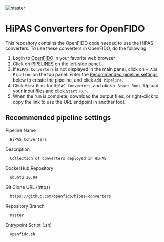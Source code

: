![master](https://github.com/openfido/hipas-converters/workflows/master/badge.svg)

# HiPAS Converters for OpenFIDO

This repository contains the OpenFIDO code needed to use the HiPAS converters.  To use these converters in OpenFIDO, do the following

1. Login to [OpenFIDO](https://app.openfido.org) in your favorite web browser
2. Click on [PIPELINES](https://app.openfido.org/pipelines) on the left-side panel.
3. If `HiPAS Converters` is not displayed in the main panel, click on `+ Add Pipeline` on the top panel. Enter the [Recommended pipeline settings](#Recommended+pipeline+settings) below to create the pipeline, and click `Add Pipeline`.
4. Click `View Runs` for `HiPAS Converters`, and click `+ Start Runs`.  Upload your input files and click `Start Run`.  
5. When the run is complete, download the output files, or right-click to copy the link to use the URL endpoint in another tool.

## Recommended pipeline settings

Pipeline Name

~~~
  HiPAS Converters
~~~

Description

~~~
  Collection of converters deployed in HiPAS
~~~

DockerHub Repository

~~~
  ubuntu:20.04
~~~

Git Clone URL (https)

~~~
  https://github.com/openfido/hipas-converters
~~~

Repository Branch

~~~
  master
~~~

Entrypoint Script (.sh)

~~~
  openfido.sh
~~~
